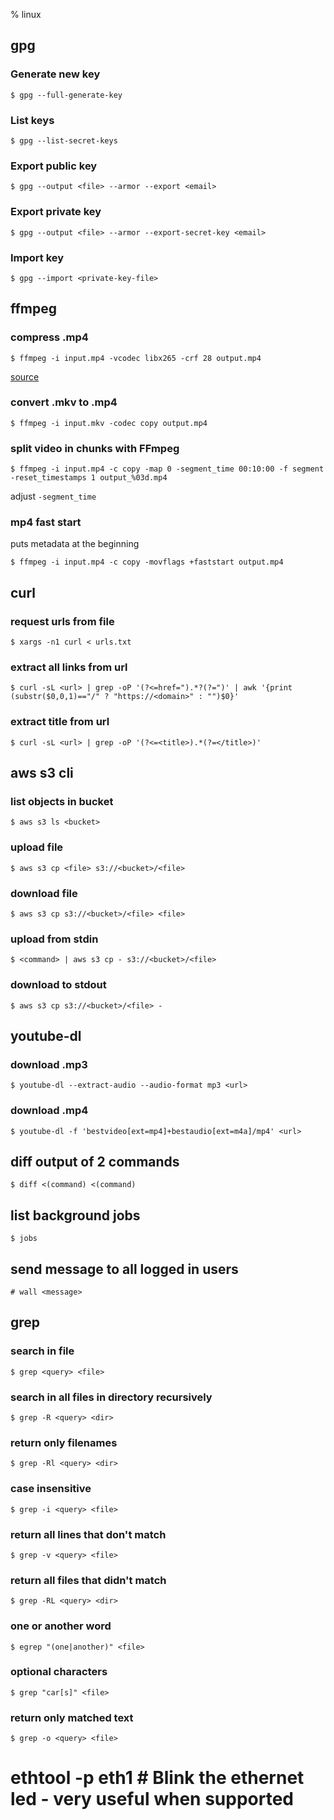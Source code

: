 % linux

## gpg

### Generate new key

	$ gpg --full-generate-key

### List keys

	$ gpg --list-secret-keys

### Export public key

	$ gpg --output <file> --armor --export <email>

### Export private key

	$ gpg --output <file> --armor --export-secret-key <email>

### Import key

	$ gpg --import <private-key-file>

## ffmpeg

### compress .mp4

	$ ffmpeg -i input.mp4 -vcodec libx265 -crf 28 output.mp4

[source](https://unix.stackexchange.com/a/38380)

### convert .mkv to .mp4

	$ ffmpeg -i input.mkv -codec copy output.mp4

### split video in chunks with FFmpeg

	$ ffmpeg -i input.mp4 -c copy -map 0 -segment_time 00:10:00 -f segment -reset_timestamps 1 output_%03d.mp4

adjust `-segment_time`

### mp4 fast start

puts metadata at the beginning

	$ ffmpeg -i input.mp4 -c copy -movflags +faststart output.mp4

## curl

### request urls from file

	$ xargs -n1 curl < urls.txt

### extract all links from url

	$ curl -sL <url> | grep -oP '(?<=href=").*?(?=")' | awk '{print (substr($0,0,1)=="/" ? "https://<domain>" : "")$0}'

### extract title from url

	$ curl -sL <url> | grep -oP '(?<=<title>).*(?=</title>)'

## aws s3 cli

### list objects in bucket

	$ aws s3 ls <bucket>

### upload file

	$ aws s3 cp <file> s3://<bucket>/<file>

### download file

	$ aws s3 cp s3://<bucket>/<file> <file>

### upload from stdin

	$ <command> | aws s3 cp - s3://<bucket>/<file>

### download to stdout

	$ aws s3 cp s3://<bucket>/<file> -

## youtube-dl

### download .mp3

	$ youtube-dl --extract-audio --audio-format mp3 <url>

### download .mp4

	$ youtube-dl -f 'bestvideo[ext=mp4]+bestaudio[ext=m4a]/mp4' <url>

## diff output of 2 commands

	$ diff <(command) <(command)

## list background jobs

	$ jobs

## send message to all logged in users

	# wall <message>

## grep

### search in file

	$ grep <query> <file>

### search in all files in directory recursively

	$ grep -R <query> <dir>

### return only filenames

	$ grep -Rl <query> <dir>

### case insensitive

	$ grep -i <query> <file>

### return all lines that don't match

	$ grep -v <query> <file>

### return all files that didn't match

	$ grep -RL <query> <dir>

### one or another word

	$ egrep "(one|another)" <file>

### optional characters

	$ grep "car[s]" <file>

### return only matched text

	$ grep -o <query> <file>

# ethtool -p eth1           # Blink the ethernet led - very useful when supported

